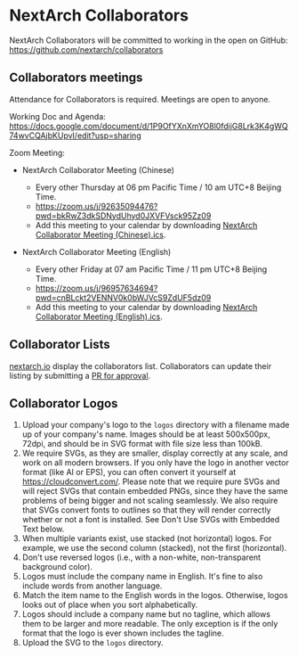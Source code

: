 # NextArch Collaborators
NextArch Collaborators will be committed to working in the open on GitHub: https://github.com/nextarch/collaborators

## Collaborators meetings

Attendance for Collaborators is required. Meetings are open to anyone.

Working Doc and Agenda: https://docs.google.com/document/d/1P9OfYXnXmYO8l0fdijG8Lrk3K4gWQ74wvCQAjbKUpvI/edit?usp=sharing

Zoom Meeting: 

- NextArch Collaborator Meeting (Chinese)
  - Every other Thursday at 06 pm Pacific Time / 10 am UTC+8 Beijing Time.
  - https://zoom.us/j/92635094476?pwd=bkRwZ3dkSDNydUhyd0JXVFVsck95Zz09
  - Add this meeting to your calendar by downloading [NextArch Collaborator Meeting (Chinese).ics](https://zoom.us/meeting/tJYrdOyopz8uHdIw3jRAnZpCgMK5ZdqCCIXO/ics?icsToken=98tyKuCqqDgvGt2RtB6BRowQBIjCZ_TxmClbgqd0i0zvMQFdWBPVMc9pZ4h7Afvz).

- NextArch Collaborator Meeting (English)
  - Every other Friday at 07 am Pacific Time / 11 pm UTC+8 Beijing Time.
  - https://zoom.us/j/96957634694?pwd=cnBLckt2VENNV0k0bWJVcS9ZdUF5dz09
  - Add this meeting to your calendar by downloading [NextArch Collaborator Meeting (English).ics](https://zoom.us/meeting/tJIkcu6urT8sE9CyzO9O0bFvhd7mV_dMYz_v/ics?icsToken=98tyKuCupz4tHNeRthCDRowAHY_4KO7ztildj_p-hQXKWg8DYCXgPuYVP4RAFPXp).

## Collaborator Lists
[nextarch.io](https://nextarch.io/) display the collaborators list. Collaborators can update their listing by submitting a [PR for approval](collaborators-list.md).

## Collaborator Logos
1. Upload your company's logo to the `logos` directory with a filename made up of your company's name. Images should be at least 500x500px, 72dpi, and should be in SVG format with file size less than 100kB.
2. We require SVGs, as they are smaller, display correctly at any scale, and work on all modern browsers. If you only have the logo in another vector format (like AI or EPS), you can often convert it yourself at https://cloudconvert.com/. Please note that we require pure SVGs and will reject SVGs that contain embedded PNGs, since they have the same problems of being bigger and not scaling seamlessly. We also require that SVGs convert fonts to outlines so that they will render correctly whether or not a font is installed. See Don't Use SVGs with Embedded Text below.
3. When multiple variants exist, use stacked (not horizontal) logos. For example, we use the second column (stacked), not the first (horizontal).
4. Don't use reversed logos (i.e., with a non-white, non-transparent background color).
5. Logos must include the company name in English. It's fine to also include words from another language. 
6. Match the item name to the English words in the logos. Otherwise, logos looks out of place when you sort alphabetically.
7. Logos should include a company name but no tagline, which allows them to be larger and more readable. The only exception is if the only format that the logo is ever shown includes the tagline.
8. Upload the SVG to the `logos` directory.


